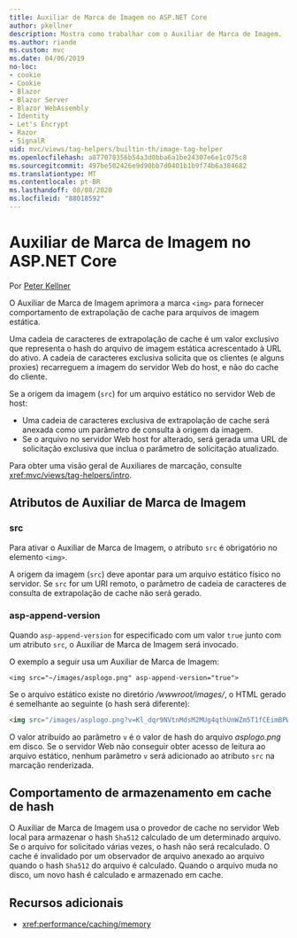 ```yaml
---
title: Auxiliar de Marca de Imagem no ASP.NET Core
author: pkellner
description: Mostra como trabalhar com o Auxiliar de Marca de Imagem.
ms.author: riande
ms.custom: mvc
ms.date: 04/06/2019
no-loc:
- cookie
- Cookie
- Blazor
- Blazor Server
- Blazor WebAssembly
- Identity
- Let's Encrypt
- Razor
- SignalR
uid: mvc/views/tag-helpers/builtin-th/image-tag-helper
ms.openlocfilehash: a877078356b54a3d0bba6a1be24307e6e1c075c8
ms.sourcegitcommit: 497be502426e9d90bb7d0401b1b9f74b6a384682
ms.translationtype: MT
ms.contentlocale: pt-BR
ms.lasthandoff: 08/08/2020
ms.locfileid: "88018592"
---
```

# <a name="image-tag-helper-in-aspnet-core"></a>Auxiliar de Marca de Imagem no ASP.NET Core

Por [Peter Kellner](https://peterkellner.net)

O Auxiliar de Marca de Imagem aprimora a marca `<img>` para fornecer comportamento de extrapolação de cache para arquivos de imagem estática.

Uma cadeia de caracteres de extrapolação de cache é um valor exclusivo que representa o hash do arquivo de imagem estática acrescentado à URL do ativo. A cadeia de caracteres exclusiva solicita que os clientes (e alguns proxies) recarreguem a imagem do servidor Web do host, e não do cache do cliente.

Se a origem da imagem (`src`) for um arquivo estático no servidor Web de host:

* Uma cadeia de caracteres exclusiva de extrapolação de cache será anexada como um parâmetro de consulta à origem da imagem.
* Se o arquivo no servidor Web host for alterado, será gerada uma URL de solicitação exclusiva que inclua o parâmetro de solicitação atualizado.

Para obter uma visão geral de Auxiliares de marcação, consulte <xref:mvc/views/tag-helpers/intro>.

## <a name="image-tag-helper-attributes"></a>Atributos de Auxiliar de Marca de Imagem

### <a name="src"></a>src

Para ativar o Auxiliar de Marca de Imagem, o atributo `src` é obrigatório no elemento `<img>`.

A origem da imagem (`src`) deve apontar para um arquivo estático físico no servidor. Se `src` for um URI remoto, o parâmetro de cadeia de caracteres de consulta de extrapolação de cache não será gerado.

### <a name="asp-append-version"></a>asp-append-version

Quando `asp-append-version` for especificado com um valor `true` junto com um atributo `src`, o Auxiliar de Marca de Imagem será invocado.

O exemplo a seguir usa um Auxiliar de Marca de Imagem:

```cshtml
<img src="~/images/asplogo.png" asp-append-version="true">
```

Se o arquivo estático existe no diretório */wwwroot/images/*, o HTML gerado é semelhante ao seguinte (o hash será diferente):

```html
<img src="/images/asplogo.png?v=Kl_dqr9NVtnMdsM2MUg4qthUnWZm5T1fCEimBPWDNgM">
```

O valor atribuído ao parâmetro `v` é o valor de hash do arquivo *asplogo.png* em disco. Se o servidor Web não conseguir obter acesso de leitura ao arquivo estático, nenhum parâmetro `v` será adicionado ao atributo `src` na marcação renderizada.

## <a name="hash-caching-behavior"></a>Comportamento de armazenamento em cache de hash

O Auxiliar de Marca de Imagem usa o provedor de cache no servidor Web local para armazenar o hash `Sha512` calculado de um determinado arquivo. Se o arquivo for solicitado várias vezes, o hash não será recalculado. O cache é invalidado por um observador de arquivo anexado ao arquivo quando o hash `Sha512` do arquivo é calculado. Quando o arquivo muda no disco, um novo hash é calculado e armazenado em cache.

## <a name="additional-resources"></a>Recursos adicionais

* <xref:performance/caching/memory>
